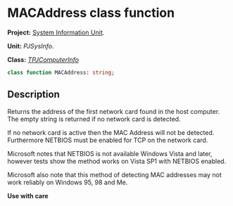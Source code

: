 # MACAddress class function

**Project:** [System Information Unit](../API.md).

**Unit:** _PJSysInfo_.

**Class:** _[TPJComputerInfo](./TPJComputerInfo.md)_

```pascal
class function MACAddress: string;
```

## Description

Returns the address of the first network card found in the host computer. The empty string is returned if no network card is detected.

If no network card is active then the MAC Address will not be detected. Furthermore NETBIOS must be enabled for TCP on the network card.

Microsoft notes that NETBIOS is not available Windows Vista and later, however tests show the method works on Vista SP1 with NETBIOS enabled.

Microsoft also note that this method of detecting MAC addresses may not work reliably on Windows 95, 98 and Me.

**Use with care**
